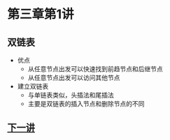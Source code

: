 # 第三章第1讲 
## 双链表

- 优点
  - 从任意节点出发可以快速找到前趋节点和后继节点
  - 从任意节点出发可以访问其他节点
- 建立双链表
  - 与单链表类似，头插法和尾插法
  - 主要是双链表的插入节点和删除节点的不同


## [下一讲](section2.md)
